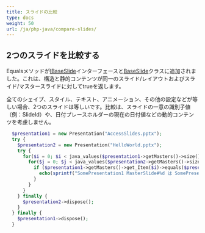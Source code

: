 ```yaml
---
title: スライドの比較
type: docs
weight: 50
url: /ja/php-java/compare-slides/
---
```


## **2つのスライドを比較する**
Equalsメソッドが[IBaseSlide](https://reference.aspose.com/slides/php-java/aspose.slides/IBaseSlide)インターフェースと[BaseSlide](https://reference.aspose.com/slides/php-java/aspose.slides/BaseSlide)クラスに追加されました。これは、構造と静的コンテンツが同一のスライド/レイアウトおよびスライド/マスタースライドに対してtrueを返します。

全てのシェイプ、スタイル、テキスト、アニメーション、その他の設定などが等しい場合、2つのスライドは等しいです。比較は、スライドの一意の識別子値（例：SlideId）や、日付プレースホルダーの現在の日付値などの動的コンテンツを考慮しません。

```php
  $presentation1 = new Presentation("AccessSlides.pptx");
  try {
    $presentation2 = new Presentation("HelloWorld.pptx");
    try {
      for($i = 0; $i < java_values($presentation1->getMasters()->size()) ; $i++) {
        for($j = 0; $j < java_values($presentation2->getMasters()->size()) ; $j++) {
          if ($presentation1->getMasters()->get_Item($i)->equals($presentation2->getMasters()->get_Item($j))) {
            echo(sprintf("SomePresentation1 MasterSlide#%d は SomePresentation2 MasterSlide#%d と等しい", $i, $j));
          }
        }
      }
    } finally {
      $presentation2->dispose();
    }
  } finally {
    $presentation1->dispose();
  }
```